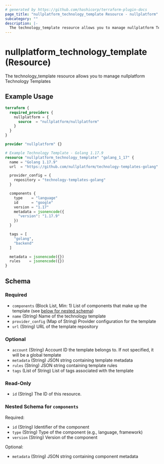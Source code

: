 ```yaml
---
# generated by https://github.com/hashicorp/terraform-plugin-docs
page_title: "nullplatform_technology_template Resource - nullplatform"
subcategory: ""
description: |-
  The technology_template resource allows you to manage nullplatform Technology Templates
---
```


# nullplatform_technology_template (Resource)

The technology_template resource allows you to manage nullplatform Technology Templates

## Example Usage

```terraform
terraform {
  required_providers {
    nullplatform = {
      source  = "nullplatform/nullplatform"
    }
  }
}

provider "nullplatform" {}

# Example Technology Template - Golang 1.17.9
resource "nullplatform_technology_template" "golang_1_17" {
  name = "Golang 1.17.9"
  url  = "https://github.com/nullplatform/technology-templates-golang"

  provider_config = {
    repository = "technology-templates-golang"
  }

  components {
    type    = "language"
    id      = "google"
    version = "1.17"
    metadata = jsonencode({
      "version": "1.17.9"
    })
  }

  tags = [
    "golang",
    "backend"
  ]

  metadata = jsonencode({})
  rules    = jsonencode({})
}
```

<!-- schema generated by tfplugindocs -->
## Schema

### Required

- `components` (Block List, Min: 1) List of components that make up the template (see [below for nested schema](#nestedblock--components))
- `name` (String) Name of the technology template
- `provider_config` (Map of String) Provider configuration for the template
- `url` (String) URL of the template repository

### Optional

- `account` (String) Account ID the template belongs to. If not specified, it will be a global template
- `metadata` (String) JSON string containing template metadata
- `rules` (String) JSON string containing template rules
- `tags` (List of String) List of tags associated with the template

### Read-Only

- `id` (String) The ID of this resource.

<a id="nestedblock--components"></a>
### Nested Schema for `components`

Required:

- `id` (String) Identifier of the component
- `type` (String) Type of the component (e.g., language, framework)
- `version` (String) Version of the component

Optional:

- `metadata` (String) JSON string containing component metadata

